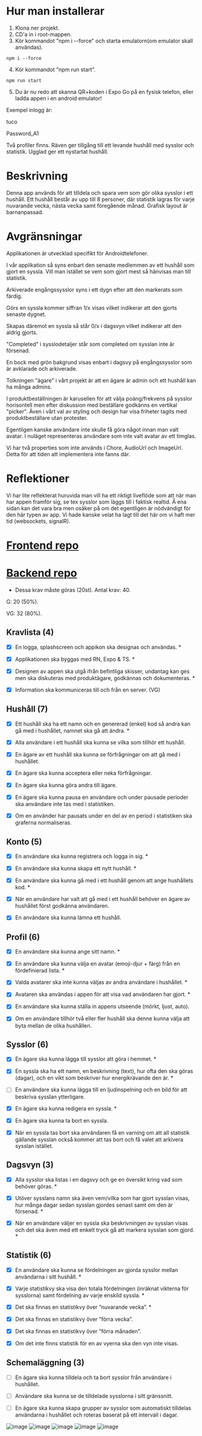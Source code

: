 # Hur man installerar

1. Klona ner projekt.
2. CD'a in i root-mappen.
3. Kör kommandot "npm i --force" och starta emulatorn(om emulator skall användas).
```
npm i --force
```
4. Kör kommandot "npm run start".
```
npm run start
```
5. Du är nu redo att skanna QR+koden i Expo Go på en fysisk telefon, eller ladda appen i en android emulator!

Exempel inlogg är: 

tuco

Password_A1

Två profiler finns. Räven ger tillgång till ett levande hushåll med sysslor och statistik. Ugglad ger ett nystartat hushåll.


# Beskrivning
Denna app används för att tilldela och spara vem som gör olika sysslor i ett hushåll. Ett hushåll består av upp till 8 personer, där statistik lagras för varje nuvarande vecka, nästa vecka samt föregående månad. Grafisk layout är barnanpassad. 

# Avgränsningar

Applikationen är utvecklad specifikt för Androidtelefoner.

I vår applikation så syns enbart den senaste medlemmen av ett hushåll som gjort en syssla. Vill man istället se vem som gjort mest så hänvisas man till statistik.

Arkiverade engångssysslor syns i ett dygn efter att den markerats som färdig.

Görs en syssla kommer siffran 1/x visas vilket indikerar att den gjorts senaste dygnet.

Skapas däremot en syssla så står 0/x i dagsvyn vilket indikerar att den aldrig gjorts.

"Completed" i sysslodetaljer står som completed om sysslan inte är försenad.

En bock med grön bakgrund visas enbart i dagsvy på engångssysslor som är avklarade och arkiverade.

Tolkningen "ägare" i vårt projekt är att en ägare är admin och ett hushåll kan ha många admins.

I produktbeställningen är karusellen för att välja poäng/frekvens på sysslor horisontell men efter diskussion med beställare godkänns en vertikal "picker".
Även i vårt val av styling och design har visa friheter tagits med produktbeställare utan protester. 

Egentligen kanske användare inte skulle få göra något innan man valt avatar. I nuläget representeras användare som inte valt avatar av ett timglas.

Vi har två properties som inte används i Chore, AudioUrl och ImageUrl. Detta för att tiden att implementera inte fanns där.

# Reflektioner
Vi har lite reflekterat huruvida man vill ha ett riktigt liveflöde som att när man har appen framför sig, se tex sysslor som läggs till i faktisk realtid. Å ena sidan kan det vara bra men osäker på om det egentligen är nödvändigt för den här typen av app.  Vi hade kanske velat ha lagt till det här om vi haft mer tid (websockets, signalR).

# [Frontend repo](https://github.com/Banjo1337/Household)
# [Backend repo](https://github.com/boborjim/household-backend)



* Dessa krav måste göras (20st).
Antal krav: 40.

G: 20 (50%).

VG: 32 (80%).

## Kravlista (4)

-   [x] En logga, splashscreen och appikon ska designas och användas. *

-   [x] Applikationen ska byggas med RN, Expo & TS. *

-   [x] Designen av appen ska utgå ifrån befintliga skisser, undantag kan ges men ska diskuteras
        med produktägare, godkännas och dokumenteras. *

-   [x] Information ska kommuniceras till och från en server. (VG)

## Hushåll (7)

-   [x] Ett hushåll ska ha ett namn och en genererad (enkel) kod så andra kan gå med i hushållet,
        namnet ska gå att ändra. *

-   [x] Alla användare i ett hushåll ska kunna se vilka som tillhör ett hushåll.

-   [x] En ägare av ett hushåll ska kunna se förfrågningar om att gå med i hushållet.

-   [x] En ägare ska kunna acceptera eller neka förfrågningar.

-   [x] En ägare ska kunna göra andra till ägare.

-   [x] En ägare ska kunna pausa en användare och under pausade perioder ska användare inte
        tas med i statistiken.

-   [x] Om en använder har pausats under en del av en period i statistiken ska graferna
        normaliseras.

## Konto (5)

-   [x] En användare ska kunna registrera och logga in sig. *

-   [x] En användare ska kunna skapa ett nytt hushåll. *

-   [x] En användare ska kunna gå med i ett hushåll genom att ange hushållets kod. *

-   [x] När en användare har valt att gå med i ett hushåll behöver en ägare av hushållet först
        godkänna användaren.

-   [x] En användare ska kunna lämna ett hushåll.

## Profil (6)

-   [x] En användare ska kunna ange sitt namn. *

-   [x] En användare ska kunna välja en avatar (emoji-djur + färg) från en fördefinierad lista. *

-   [x] Valda avatarer ska inte kunna väljas av andra användare i hushållet. *

-   [x] Avataren ska användas i appen för att visa vad användaren har gjort. *

-   [x] En användare ska kunna ställa in appens utseende (mörkt, ljust, auto).

-   [x] Om en användare tillhör två eller fler hushåll ska denne kunna välja att byta mellan de
        olika hushållen.

## Sysslor (6)

-   [x] En ägare ska kunna lägga till sysslor att göra i hemmet. *

-   [x] En syssla ska ha ett namn, en beskrivning (text), hur ofta den ska göras (dagar), och en
        vikt som beskriver hur energikrävande den är. *

-   [ ] En användare ska kunna lägga till en ljudinspelning och en bild för att beskriva sysslan
        ytterligare.

-   [x] En ägare ska kunna redigera en syssla. *

-   [x] En ägare ska kunna ta bort en syssla.

-   [x] När en syssla tas bort ska användaren få en varning om att all statistik gällande sysslan
        också kommer att tas bort och få valet att arkivera sysslan istället.

## Dagsvyn (3)

-   [x] Alla sysslor ska listas i en dagsvy och ge en översikt kring vad som behöver göras. *

-   [x] Utöver sysslans namn ska även vem/vilka som har gjort sysslan visas, hur många dagar
        sedan sysslan gjordes senast samt om den är försenad. *

-   [x] När en användare väljer en syssla ska beskrivningen av sysslan visas och det ska även
        med ett enkelt tryck gå att markera sysslan som gjord. *

## Statistik (6)

-   [x] En användare ska kunna se fördelningen av gjorda sysslor mellan användarna i sitt
        hushåll. *

-   [x] Varje statistikvy ska visa den totala fördelningen (inräknat vikterna för sysslorna) samt
        fördelning av varje enskild syssla. *

-   [x] Det ska finnas en statistikvy över ”nuvarande vecka”. *

-   [x] Det ska finnas en statistikvy över ”förra vecka”.

-   [x] Det ska finnas en statistikvy över ”förra månaden”.

-   [x] Om det inte finns statistik för en av vyerna ska den vyn inte visas.

## Schemaläggning (3)

-   [ ] En ägare ska kunna tilldela och ta bort sysslor från användare i hushållet.

-   [ ] Användare ska kunna se de tilldelade sysslorna i sitt gränssnitt.

-   [ ] En ägare ska kunna skapa grupper av sysslor som automatiskt tilldelas användarna i
        hushållet och roteras baserat på ett intervall i dagar.
        
![image](https://user-images.githubusercontent.com/79047651/199952354-950c0a9f-69e8-4512-b84e-b22d0de5d405.png) 
![image](https://user-images.githubusercontent.com/79047651/199952406-3d10f545-bd51-47a5-a070-06f7e280aaea.png)
![image](https://user-images.githubusercontent.com/79047651/199952472-f6fed771-ce59-4337-bb7e-e09154b275ce.png)
![image](https://user-images.githubusercontent.com/79047651/199952547-f822ba92-c6d0-4450-948c-59e3384ec020.png)
![image](https://user-images.githubusercontent.com/79047651/199952609-8d0b49b7-756b-4268-8513-b6bb648a7a48.png)




 
 
 
 


